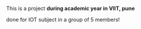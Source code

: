 This is a project <b>during academic year in VIIT, pune</b>

done for IOT subject in a group of 5 members!
